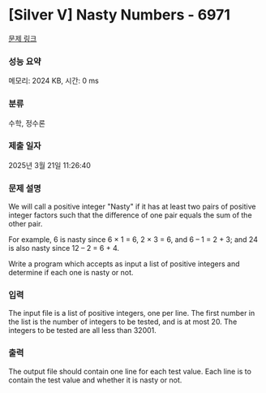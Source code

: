 # [Silver V] Nasty Numbers - 6971 

[문제 링크](https://www.acmicpc.net/problem/6971) 

### 성능 요약

메모리: 2024 KB, 시간: 0 ms

### 분류

수학, 정수론

### 제출 일자

2025년 3월 21일 11:26:40

### 문제 설명

<p>We will call a positive integer "Nasty" if it has at least two pairs of positive integer factors such that the difference of one pair equals the sum of the other pair.</p>

<p>For example, 6 is nasty since 6 × 1 = 6, 2 × 3 = 6, and 6 – 1 = 2 + 3; and 24 is also nasty since 12 – 2 = 6 + 4.</p>

<p>Write a program which accepts as input a list of positive integers and determine if each one is nasty or not.</p>

### 입력 

 <p>The input file is a list of positive integers, one per line. The first number in the list is the number of integers to be tested, and is at most 20. The integers to be tested are all less than 32001.</p>

### 출력 

 <p>The output file should contain one line for each test value. Each line is to contain the test value and whether it is nasty or not.</p>

